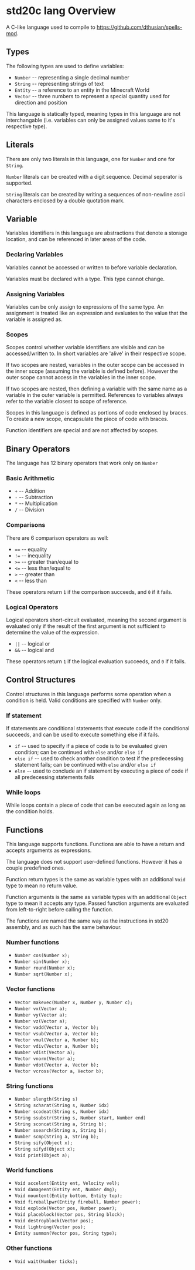 # std20c lang Overview
A C-like language used to compile to https://github.com/dthusian/spells-mod.

## Types
The following types are used to define variables:
- `Number` -- representing a single decimal number
- `String` -- representing strings of text
- `Entity` -- a reference to an entity in the Minecraft World
- `Vector` -- three numbers to represent a special quantity used for direction and position

This language is statically typed, meaning types in this language are not interchangable (i.e. variables can only be assigned values same to it's respective type).

## Literals
There are only two literals in this language, one for `Number` and one for `String`.

`Number` literals can be created with a digit sequence. Decimal seperator is supported.

`String` literals can be created by writing a sequences of non-newline ascii characters enclosed by a double quotation mark.

## Variable
Variables identifiers in this language are abstractions that denote a storage location, and can be referenced in later areas of the code.

### Declaring Variables
Variables cannot be accessed or written to before variable declaration.

Variables must be declared with a type. This type cannot change.

### Assigning Variables
Variables can be only assign to expressions of the same type. An assignment is treated like an expression and evaluates to the value that the variable is assigned as.

### Scopes
Scopes control whether variable identifiers are visible and can be accessed/written to. In short variables are 'alive' in their respective scope.

If two scopes are nested, variables in the outer scope can be accessed in the inner scope (assuming the variable is defined before). However the outer scope cannot access in the variables in the inner scope.

If two scopes are nested, then defining a variable with the same name as a variable in the outer variable is permitted. References to variables always refer to the variable closest to scope of reference.

Scopes in this language is defined as portions of code enclosed by braces. To create a new scope, encapsulate the piece of code with braces.

Function identifiers are special and are not affected by scopes.

## Binary Operators
The language has 12 binary operators that work only on `Number`

### Basic Arithmetic
- `+` -- Addition
- `-` -- Subtraction
- `*` -- Multiplication
- `/` -- Division

### Comparisons
There are 6 comparison operators as well:
- `==` -- equality
- `!=` -- inequality
- `>=` -- greater than/equal to
- `<=` -- less than/equal to
- `>` -- greater than
- `<` -- less than

These operators return `1` if the comparison succeeds, and `0` if it fails.

### Logical Operators
Logical operators short-circuit evaluated, meaning the second argument is evaluated only if the result of the first argument is not sufficient to determine the value of the expression.

- `||` -- logical or
- `&&` -- logical and

These operators return `1` if the logical evaluation succeeds, and `0` if it fails.

## Control Structures

Control structures in this language performs some operation when a condition is held. Valid conditions are specified with `Number` only.

### If statement
If statements are conditional statements that execute code if the conditional succeeds, and can be used to execute something else if it fails.
- `if` -- used to specify if a piece of code is to be evaluated given condition; can be continued with `else` and/or `else if`
- `else if` -- used to check another condition to test if the predecessing statement fails; can be continued with `else` and/or `else if`
- `else` -- used to conclude an if statement by executing a piece of code if all predecessing statements fails
### While loops

While loops contain a piece of code that can be executed again as long as the condition holds.

## Functions
This language supports functions. Functions are able to have a return and accepts arguments as expressions.

The language does not support user-defined functions. However it has a couple predefined ones.

Function return types is the same as variable types with an additional `Void` type to mean no return value.

Function arguments is the same as variable types with an additional `Object` type to mean it accepts any type. Passed function arguments are evaluated from left-to-right before calling the function.

The functions are named the same way as the instructions in std20 assembly, and as such has the same behaviour.

### Number functions
- `Number cos(Number x);`
- `Number sin(Number x);`
- `Number round(Number x);`
- `Number sqrt(Number x);`

### Vector functions
- `Vector makevec(Number x, Number y, Number c);`
- `Number vx(Vector a);`
- `Number vy(Vector a);`
- `Number vz(Vector a);`
- `Vector vadd(Vector a, Vector b);`
- `Vector vsub(Vector a, Vector b);`
- `Vector vmul(Vector a, Number b);`
- `Vector vdiv(Vector a, Number b);`
- `Number vdist(Vector a);`
- `Vector vnorm(Vector a);`
- `Number vdot(Vector a, Vector b);`
- `Vector vcross(Vector a, Vector b);`

### String functions
- `Number slength(String s)`
- `String scharat(String s, Number idx)`
- `Number scodeat(String s, Number idx)`
- `String ssubstr(String s, Number start, Number end)`
- `String sconcat(String a, String b);`
- `Number ssearch(String a, String b);`
- `Number scmp(String a, String b);`
- `String sify(Object x);`
- `String sifyd(Object x);`
- `Void print(Object a);`
### World functions
- `Void accelent(Entity ent, Velocity vel);`
- `Void damageent(Entity ent, Number dmg);`
- `Void mountent(Entity bottom, Entity top);`
- `Void fireballpwr(Entity fireball, Number power);`
- `Void explode(Vector pos, Number power);`
- `Void placeblock(Vector pos, String block);`
- `Void destroyblock(Vector pos);`
- `Void lightning(Vector pos);`
- `Entity summon(Vector pos, String type);`

### Other functions
- `Void wait(Number ticks);`
